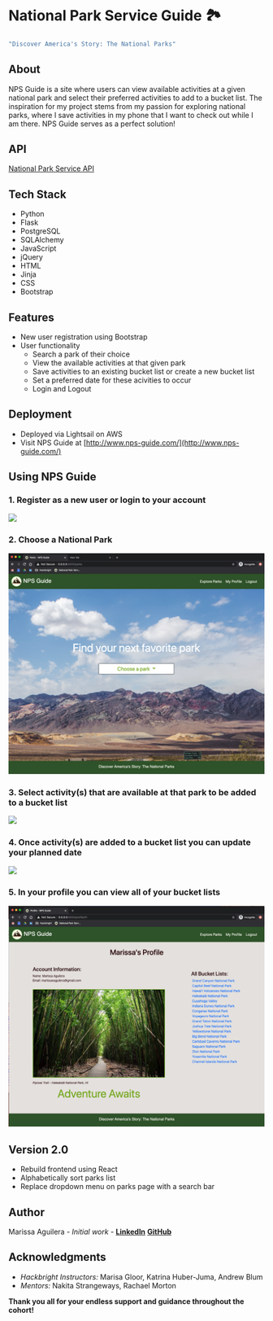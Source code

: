 # National Park Service Guide :national_park:	
```sh
"Discover America's Story: The National Parks"
```

## About
NPS Guide is a site where users can view available activities at a given national park and select their preferred activities to add to a bucket list. The inspiration for my project stems from my passion for exploring national parks, where I save activities in my phone that I want to check out while I am there. NPS Guide serves as a perfect solution!

## API
[National Park Service API](https://www.nps.gov/subjects/developer/api-documentation.htm#/activities/parks)

## Tech Stack 
* Python 
* Flask
* PostgreSQL
* SQLAlchemy
* JavaScript 
* jQuery
* HTML
* Jinja
* CSS
* Bootstrap

## Features 
* New user registration using Bootstrap
* User functionality
    * Search a park of their choice
    * View the available activities at that given park
    * Save activities to an existing bucket list or create a new bucket list
    * Set a preferred date for these acivities to occur
    * Login and Logout


## Deployment
* Deployed via Lightsail on AWS
* Visit NPS Guide at [http://www.nps-guide.com/](http://www.nps-guide.com/)


## Using NPS Guide
### 1. Register as a new user or login to your account
![](/static/imgs/login-register.gif?raw=true)


### 2. Choose a National Park 
![](/static/imgs/choose-park.png)

### 3. Select activity(s) that are available at that park to be added to a bucket list
![](/static/imgs/add-activities.gif?raw=true)

### 4. Once activity(s) are added to a bucket list you can update your planned date
![](/static/imgs/change-date.gif?raw=true)


### 5. In your profile you can view all of your bucket lists
![](/static/imgs/profile-page.png)


## Version 2.0 
* Rebuild frontend using React 
* Alphabetically sort parks list
* Replace dropdown menu on parks page with a search bar 


## Author 
Marissa Aguilera - *Initial work* - **[LinkedIn](https://www.linkedin.com/in/marissa-aguilera/)** **[GitHub](https://github.com/Meaguileraa)**


## Acknowledgments
* *Hackbright Instructors:* Marisa Gloor, Katrina Huber-Juma, Andrew Blum
* *Mentors:* Nakita Strangeways, Rachael Morton

**Thank you all for your endless support and guidance throughout the cohort!**


